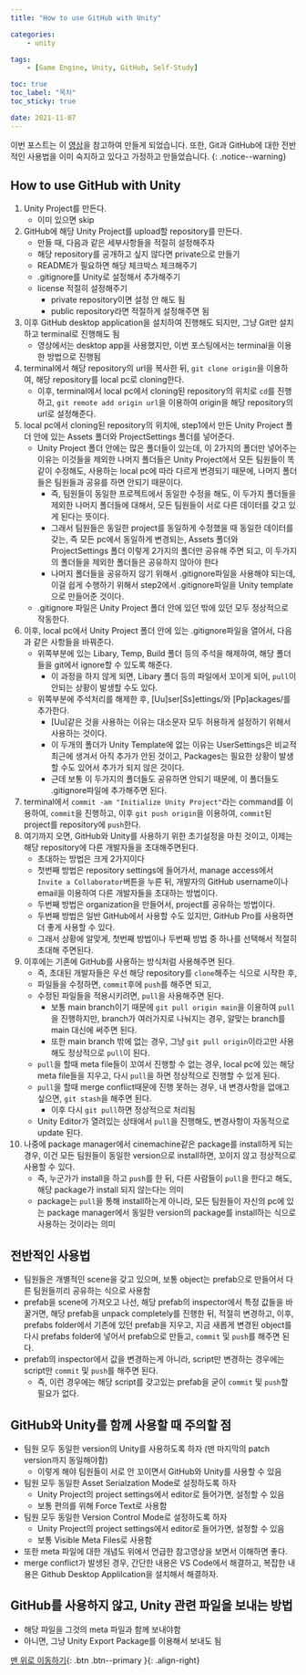 ```yaml
---
title: "How to use GitHub with Unity"

categories:
    - unity

tags:
    - [Game Engine, Unity, GitHub, Self-Study]

toc: true
toc_label: "목차"
toc_sticky: true

date: 2021-11-07
---
```


이번 포스트는 이 [영상](https://www.youtube.com/watch?v=wBsSUBEUYV4)을 참고하여 만들게 되었습니다.
또한, Git과 GitHub에 대한 전반적인 사용법을 이미 숙지하고 있다고 가정하고 만들었습니다.
{: .notice--warning}

## How to use GitHub with Unity
1. Unity Project를 만든다.
    - 이미 있으면 skip
2. GitHub에 해당 Unity Project를 upload할 repository를 만든다.
    - 만들 때, 다음과 같은 세부사항들을 적절히 설정해주자
    - 해당 repository를 공개하고 싶지 않다면 private으로 만들기
    - README가 필요하면 해당 체크박스 체크해주기
    - .gitignore를 Unity로 설정해서 추가해주기
    - license 적절히 설정해주기
        - private repository이면 설정 안 해도 됨
        - public repository라면 적절하게 설정해주면 됨
3. 이후 GitHub desktop application을 설치하여 진행해도 되지만, 그냥 Git만 설치하고 terminal로 진행해도 됨
    - 영상에서는 desktop app을 사용했지만, 이번 포스팅에서는 terminal을 이용한 방법으로 진행됨
4. terminal에서 해당 repository의 url을 복사한 뒤, `git clone origin`을 이용하여, 해당 repository를 local pc로 cloning한다.
    - 이후, terminal에서 local pc에서 cloning된 repository의 위치로 `cd`를 진행하고, `git remote add origin url`을 이용하여 origin을 해당 repository의 url로 설정해준다.
5. local pc에서 cloning된 repository의 위치에, step1에서 만든 Unity Project 폴더 안에 있는 Assets 폴더와 ProjectSettings 폴더를 넣어준다.
    - Unity Project 폴더 안에는 많은 폴더들이 있는데, 이 2가지의 폴더만 넣어주는 이유는 이것들을 제외한 나머지 폴더들은 Unity Project에서 모든 팀원들이 똑같이 수정해도, 사용하는 local pc에 따라 다르게 변경되기 때문에, 나머지 폴더들은 팀원들과 공유를 하면 안되기 때문이다.
        - 즉, 팀원들이 동일한 프로젝트에서 동일한 수정을 해도, 이 두가지 폴더들을 제외한 나머지 폴더들에 대해서, 모든 팀원들이 서로 다른 데이터를 갖고 있게 된다는 뜻이다.
        - 그래서 팀원들은 동일한 project를 동일하게 수정했을 때 동일한 데이터를 갖는, 즉 모든 pc에서 동일하게 변경되는, Assets 폴더와 ProjectSettings 폴더 이렇게 2가지의 폴더만 공유해 주면 되고, 이 두가지의 폴더들을 제외한 폴더들은 공유하지 않아야 한다
        - 나머지 폴더들을 공유하지 않기 위해서 .gitignore파일을 사용해야 되는데, 이걸 쉽게 수행하기 위해서 step2에서 .gitignore파일을 Unity template으로 만들어준 것이다.
    - .gitignore 파일은 Unity Project 폴더 안에 있던 밖에 있던 모두 정상적으로 작동한다.
6. 이후, local pc에서 Unity Project 폴더 안에 있는 .gitignore파일을 열어서, 다음과 같은 사항들을 바꿔준다.
    - 위쪽부분에 있는 Libary, Temp, Build 폴더 등의 주석을 해제하여, 해당 폴더들을 git에서 ignore할 수 있도록 해준다.
        - 이 과정을 하지 않게 되면, Libary 폴더 등의 파일에서 꼬이게 되어, `pull`이 안되는 상황이 발생할 수도 있다.
    - 위쪽부분에 주석처리를 해제한 후, \[Uu]ser\[Ss]ettings/와 \[Pp]ackages/를 추가한다.
        - \[Uu]같은 것을 사용하는 이유는 대소문자 모두 허용하게 설정하기 위해서 사용하는 것이다.
        - 이 두개의 폴더가 Unity Template에 없는 이유는 UserSettings은 비교적 최근에 생겨서 아직 추가가 안된 것이고, Packages는 필요한 상황이 발생할 수도 있어서 추가가 되지 않은 것이다.
        - 근데 보통 이 두가지의 폴더들도 공유하면 안되기 때문에, 이 폴더들도 .gitignore파일에 추가해주면 된다. 
7. terminal에서 `commit -am "Initialize Unity Project"`라는 command를 이용하여, `commit`을 진행하고, 이후 `git push origin`을 이용하여, `commit`된 project를 repository에 `push`한다.
8. 여기까지 오면, GitHub와 Unity를 사용하기 위한 초기설정을 마친 것이고, 이제는 해당 repository에 다른 개발자들을 초대해주면된다.
    - 초대하는 방법은 크게 2가지이다
    - 첫번째 방법은 repository settings에 들어가서, manage access에서 `Invite a Collaborator`버튼을 누른 뒤, 개발자의 GitHub username이나 email을 이용하여 다른 개발자들을 초대하는 방법이다.
    - 두번째 방법은 organization을 만들어서, project를 공유하는 방법이다.
    - 두번째 방법은 일반 GitHub에서 사용할 수도 있지만, GitHub Pro를 사용하면 더 좋게 사용할 수 있다.
    - 그래서 상황에 알맞게, 첫번째 방법이나 두번째 방법 중 하나를 선택해서 적절히 초대해 주면된다.
9. 이후에는 기존에 GitHub를 사용하는 방식처럼 사용해주면 된다.
    - 즉, 초대된 개발자들은 우선 해당 repository를 `clone`해주는 식으로 시작한 후,
    - 파일들을 수정하면, `commit`후에 `push`를 해주면 되고,
    - 수정된 파일들을 적용시키려면, `pull`을 사용해주면 된다.
        - 보통 main branch이기 때문에 `git pull origin main`을 이용하여 `pull`을 진행하지만, branch가 여러가지로 나눠지는 경우, 알맞는 branch를 main 대신에 써주면 된다.
        - 또한 main branch 밖에 없는 경우, 그냥 `git pull origin`이라고만 사용해도 정상적으로 `pull`이 된다.
    - `pull`을 할때 meta file들이 꼬여서 진행할 수 없는 경우, local pc에 있는 해당 meta file들을 지우고, 다시 `pull`을 하면 정상적으로 진행할 수 있게 된다.
    - `pull`을 할때 merge conflict때문에 진행 못하는 경우, 내 변경사항을 없애고 싶으면, `git stash`을 해주면 된다.
        - 이후 다시 `git pull`하면 정상적으로 처리됨
    - Unity Editor가 열려있는 상태에서 `pull`을 진행해도, 변경사항이 자동적으로 update 된다.
10. 나중에 package manager에서 cinemachine같은 package를 install하게 되는 경우, 이건 모든 팀원들이 동일한 version으로 install하면, 꼬이지 않고 정상적으로 사용할 수 있다.
    - 즉, 누군가가 install을 하고 `push`를 한 뒤, 다른 사람들이 `pull`을 한다고 해도, 해당 package가 install 되지 않는다는 의미
    - package는 `pull`을 통해 install하는게 아니라, 모든 팀원들이 자신의 pc에 있는 package manager에서 동일한 version의 package를 install하는 식으로 사용하는 것이라는 의미

## 전반적인 사용법
- 팀원들은 개별적인 scene을 갖고 있으며, 보통 object는 prefab으로 만들어서 다른 팀원들끼리 공유하는 식으로 사용함
- prefab을 scene에 가져오고 나선, 해당 prefab의 inspector에서 특정 값들을 바꿀거면, 해당 prefab을 unpack completely를 진행한 뒤, 적절히 변경하고, 이후, prefabs folder에서 기존에 있던 prefab을 지우고, 지금 새롭게 변경된 object를 다시 prefabs folder에 넣어서 prefab으로 만들고, `commit` 및 `push`를 해주면 된다.
- prefab의 inspector에서 값을 변경하는게 아니라, script만 변경하는 경우에는 script만 `commit` 및 `push`를 해주면 된다.
    - 즉, 이런 경우에는 해당 script를 갖고있는 prefab을 굳이 `commit` 및 `push`할 필요가 없다.

## GitHub와 Unity를 함께 사용할 때 주의할 점
- 팀원 모두 동일한 version의 Unity를 사용하도록 하자 (맨 마지막의 patch version까지 동일해야함)
    - 이렇게 해야 팀원들이 서로 안 꼬이면서 GitHub와 Unity를 사용할 수 있음
- 팀원 모두 동일한 Asset Serialzation Mode로 설정하도록 하자
    - Unity Project의 project settings에서 editor로 들어가면, 설정할 수 있음
    - 보통 편의를 위해 Force Text로 사용함
- 팀원 모두 동일한 Version Control Mode로 설정하도록 하자
    - Unity Project의 project settings에서 editor로 들어가면, 설정할 수 있음
    - 보통 Visible Meta Files로 사용함
- 또한 meta 파일에 대한 개념도 위에서 언급한 참고영상을 보면서 이해하면 좋다.
- merge conflict가 발생된 경우, 간단한 내용은 VS Code에서 해결하고, 복잡한 내용은 Github Desktop Applilcation을 설치해서 해결하자.

## GitHub를 사용하지 않고, Unity 관련 파일을 보내는 방법
- 해당 파일을 그것의 meta 파일과 함께 보내야함
- 아니면, 그냥 Unity Export Package를 이용해서 보내도 됨


[맨 위로 이동하기](#){: .btn .btn--primary }{: .align-right}
